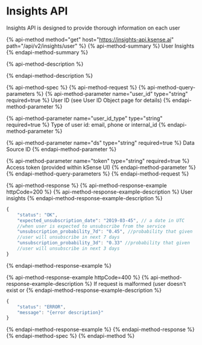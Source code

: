 # Insights API

Insights API is designed to provide thorough information on each user

{% api-method method="get" host="https://insights-api.ksense.ai" path="/api/v2/insights/user" %}
{% api-method-summary %}
User Insights
{% endapi-method-summary %}

{% api-method-description %}

{% endapi-method-description %}

{% api-method-spec %}
{% api-method-request %}
{% api-method-query-parameters %}
{% api-method-parameter name="user\_id" type="string" required=true %}
User ID \(see User ID Object page for details\)
{% endapi-method-parameter %}

{% api-method-parameter name="user\_id\_type" type="string" required=true %}
Type of user id: email, phone or internal\_id
{% endapi-method-parameter %}

{% api-method-parameter name="ds" type="string" required=true %}
Data Source ID
{% endapi-method-parameter %}

{% api-method-parameter name="token" type="string" required=true %}
Access token \(provided within kSense UI\)
{% endapi-method-parameter %}
{% endapi-method-query-parameters %}
{% endapi-method-request %}

{% api-method-response %}
{% api-method-response-example httpCode=200 %}
{% api-method-response-example-description %}
User insights
{% endapi-method-response-example-description %}

```javascript
{
    "status": "OK",
    "expected_unsubscription_date": "2019-03-45", // a date in UTC 
    //when user is expected to unsubscribe from the service
    "unsubscription_probability_7d": "0.45", //probability that given 
    //user will unsubscribe in next 7 days
    "unsubscription_probability_3d": "0.33" //probability that given 
    //user will unsubscribe in next 3 days    
}
```
{% endapi-method-response-example %}

{% api-method-response-example httpCode=400 %}
{% api-method-response-example-description %}
If request is malformed \(user doesn't exist or
{% endapi-method-response-example-description %}

```javascript
{
    "status": "ERROR",
    "message": "{error description}"
}
```
{% endapi-method-response-example %}
{% endapi-method-response %}
{% endapi-method-spec %}
{% endapi-method %}

